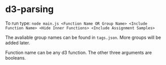 # d3-parsing

To run type: `node main.js <Function Name OR Group Name> <Include Function Name> <Hide Inner Functions> <Include Assignment Samples>`

The avaliable group names can be found in `tags.json`. More groups will be added later.

Function name can be any d3 function. The other three arguments are booleans.
